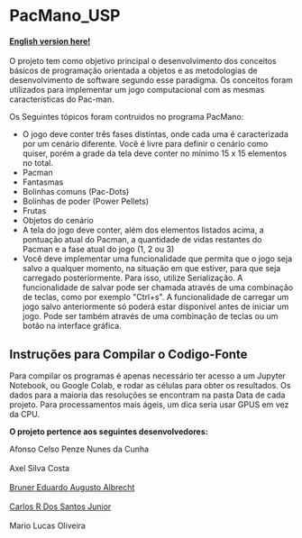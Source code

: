 # PacMano_USP
#### [English version here!](google.com)

<p> O projeto tem como objetivo principal o desenvolvimento dos conceitos básicos de programação orientada a objetos e as metodologias de desenvolvimento de software segundo esse paradigma. Os conceitos foram utilizados para implementar um jogo computacional com as mesmas características do Pac-man.</p>

<p>Os Seguintes tópicos foram contruidos no programa PacMano:</p>
 <ul style="list-style-type:disc;">
  <li>O jogo deve conter três fases distintas, onde cada uma é caracterizada por um cenário diferente. Você é livre para definir o cenário como quiser, porém a grade da tela deve conter no mínimo 15 x 15 elementos no total.</li>
 <li>Pacman</li>
 <li>Fantasmas</li>
 <li>Bolinhas comuns (Pac-Dots)</li>
 <li>Bolinhas de poder (Power Pellets)</li>
 <li>Frutas</li>
 <li>Objetos do cenário</li>
 <li>A tela do jogo deve conter, além dos elementos listados acima, a pontuação atual do Pacman, a quantidade de vidas restantes do Pacman e a fase atual do jogo (1, 2 ou 3)</li>
 <li>Você deve implementar uma funcionalidade que permita que o jogo seja salvo a qualquer momento, na situação em que estiver, para que seja carregado posteriormente. Para isso, utilize Serialização. A funcionalidade de salvar pode ser chamada através de uma combinação de teclas, como por exemplo "Ctrl+s". A funcionalidade de carregar um jogo salvo anteriormente só poderá estar disponível antes de iniciar um jogo. Pode ser também através de uma combinação de teclas ou um botão na interface gráfica.</li>
</ul>  

## Instruções para Compilar o Codigo-Fonte
 Para compilar os programas é apenas necessário ter acesso a um Jupyter Notebook, ou Google Colab, e rodar as células para obter os resultados. Os dados para a maioria das resoluções se encontram na pasta Data de cada projeto. Para processamentos mais ágeis, um dica seria usar GPUS em vez da CPU.

<p><b>O projeto pertence aos seguintes desenvolvedores:</b></p>
<p>Afonso Celso Penze Nunes da Cunha<br></br>
Axel Silva Costa<br></br>
<a href="https://github.com/brunereduardo">Bruner Eduardo Augusto Albrecht</a><br></br>
<a href="https://github.com/CarlosSantosJr">Carlos R Dos Santos Junior</a><br></br>
Mario Lucas Oliveira</p>

